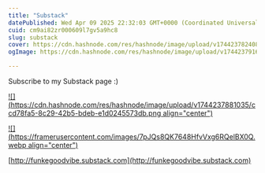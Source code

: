 ```yaml
---
title: "Substack"
datePublished: Wed Apr 09 2025 22:32:03 GMT+0000 (Coordinated Universal Time)
cuid: cm9ai82zr000609l7gv5a9hc8
slug: substack
cover: https://cdn.hashnode.com/res/hashnode/image/upload/v1744237824085/442cd74f-b3e1-4e15-8b3c-08de19c1f55f.jpeg
ogImage: https://cdn.hashnode.com/res/hashnode/image/upload/v1744237916949/ffd3d917-8386-4662-beea-9035ff58d26d.jpeg

---
```


Subscribe to my Substack page :)

[![](https://cdn.hashnode.com/res/hashnode/image/upload/v1744237881035/ccd78fa5-8c29-42b5-bdeb-e1d0245573db.png align="center")](http://funkegoodvibe.substack.com)

[![](https://framerusercontent.com/images/7pJQs8QK7648HfvVxg6RQelBX0Q.webp align="center")](http://funkegoodvibe.substack.com)

[http://funkegoodvibe.substack.com](http://funkegoodvibe.substack.com)
